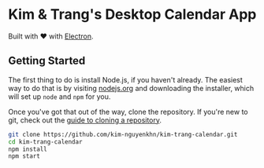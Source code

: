 # Kim & Trang's Desktop Calendar App

Built with ❤️ with [Electron](https://electronjs.org/).

## Getting Started

The first thing to do is install Node.js, if you haven't already. The easiest
way to do that is by visiting [nodejs.org](https://nodejs.org) and downloading
the installer, which will set up `node` and `npm` for you.

Once you've got that out of the way, clone the repository. If you're new to
git, check out the
[guide to cloning a repository](https://help.github.com/articles/cloning-a-repository/).

```sh
git clone https://github.com/kim-nguyenkhn/kim-trang-calendar.git
cd kim-trang-calendar
npm install
npm start
```